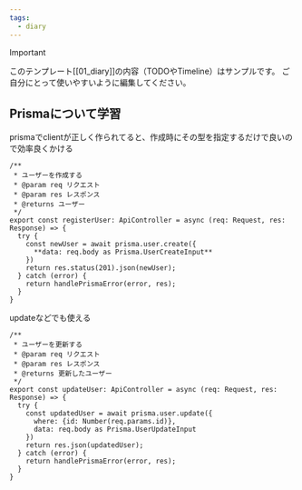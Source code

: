 ```yaml
---
tags:
  - diary
---
```

> [!IMPORTANT]
> このテンプレート[[01_diary]]の内容（TODOやTimeline）はサンプルです。
> ご自分にとって使いやすいように編集してください。

## Prismaについて学習
prismaでclientが正しく作られてると、作成時にその型を指定するだけで良いので効率良くかける
```
/**
 * ユーザーを作成する
 * @param req リクエスト
 * @param res レスポンス
 * @returns ユーザー
 */
export const registerUser: ApiController = async (req: Request, res: Response) => {
  try {
    const newUser = await prisma.user.create({
      **data: req.body as Prisma.UserCreateInput**
    })
    return res.status(201).json(newUser);
  } catch (error) {
    return handlePrismaError(error, res);
  }
}
```

updateなどでも使える
```
/**
 * ユーザーを更新する
 * @param req リクエスト
 * @param res レスポンス
 * @returns 更新したユーザー
 */
export const updateUser: ApiController = async (req: Request, res: Response) => {
  try {
    const updatedUser = await prisma.user.update({
      where: {id: Number(req.params.id)},
      data: req.body as Prisma.UserUpdateInput
    })
    return res.json(updatedUser);
  } catch (error) {
    return handlePrismaError(error, res);
  }
}
```

